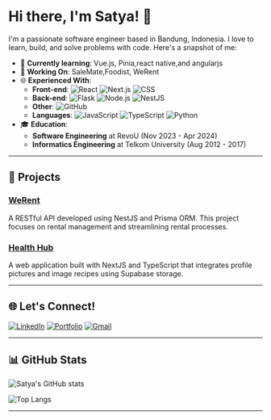 # Hi there, I'm Satya! 👋

I'm a passionate software engineer based in Bandung, Indonesia. I love to learn, build, and solve problems with code. Here's a snapshot of me:

- 🌱 **Currently learning**: Vue.js, Pinia,react native,and angularjs
- 🔭 **Working On**: SaleMate,Foodist, WeRent
- 🌐 **Experienced With**:
  - **Front-end**: ![React](https://img.shields.io/badge/-React-61DAFB?style=flat&logo=react&logoColor=white) ![Next.js](https://img.shields.io/badge/-Next.js-000000?style=flat&logo=next.js&logoColor=white) ![CSS](https://img.shields.io/badge/-CSS3-1572B6?style=flat&logo=css3&logoColor=white)
  - **Back-end**: ![Flask](https://img.shields.io/badge/-Flask-000000?style=flat&logo=flask&logoColor=white) ![Node.js](https://img.shields.io/badge/-Node.js-339933?style=flat&logo=node.js&logoColor=white) ![NestJS](https://img.shields.io/badge/-NestJS-E0234E?style=flat&logo=nestjs&logoColor=white)
  - **Other**: ![GitHub](https://img.shields.io/badge/-GitHub-181717?style=flat&logo=github&logoColor=white)
  - **Languages**: ![JavaScript](https://img.shields.io/badge/-JavaScript-F7DF1E?style=flat&logo=javascript&logoColor=white) ![TypeScript](https://img.shields.io/badge/-TypeScript-3178C6?style=flat&logo=typescript&logoColor=white) ![Python](https://img.shields.io/badge/-Python-3776AB?style=flat&logo=python&logoColor=white)
- 🎓 **Education**:
  - **Software Engineering** at RevoU (Nov 2023 - Apr 2024)
  - **Informatics Engineering** at Telkom University (Aug 2012 - 2017)

---

## 🚀 Projects

### [WeRent](https://github.com/amandasatya/werent)

A RESTful API developed using NestJS and Prisma ORM. This project focuses on rental management and streamlining rental processes.

### [Health Hub](https://github.com/amandasatya/health-hub)

A web application built with NextJS and TypeScript that integrates profile pictures and image recipes using Supabase storage.

---

## 🌐 Let's Connect!

[![LinkedIn](https://img.shields.io/badge/LinkedIn-0077B5?style=flat&logo=linkedin&logoColor=white)](https://www.linkedin.com/in/satya-amanda/) [![Portfolio](https://img.shields.io/badge/Portfolio-FF5722?style=flat&logo=web&logoColor=white)](https://personalwebsite-zeta-sage.vercel.app/#portofolio) [![Gmail](https://img.shields.io/badge/Gmail-0077B5?style=flat&logo=gmail&logoColor=white)](mailto:amandasatya93@gmail.com)

---

## 📊 GitHub Stats

![Satya's GitHub stats](https://github-readme-stats.vercel.app/api?username=amandasatya&show_icons=true&theme=radical)

![Top Langs](https://github-readme-stats.vercel.app/api/top-langs/?username=amandasatya&layout=compact&theme=radical)

---
